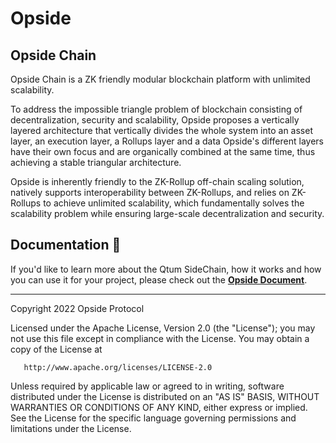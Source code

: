 
# Opside
## Opside Chain

Opside Chain is a ZK friendly modular blockchain platform with unlimited scalability.

To address the impossible triangle problem of blockchain consisting of decentralization, 
security and scalability, Opside proposes a vertically layered architecture that vertically 
divides the whole system into an asset layer, an execution layer, a Rollups layer and a data 
Opside's different layers have their own focus and are organically combined at the same time, 
thus achieving a stable triangular architecture.

Opside is inherently friendly to the ZK-Rollup off-chain scaling solution, 
natively supports interoperability between ZK-Rollups, and relies on ZK-Rollups 
to achieve unlimited scalability, which fundamentally solves the scalability problem 
while ensuring large-scale decentralization and security.


## Documentation 📝

If you'd like to learn more about the Qtum SideChain, how it works and how you can use it for your project,
please check out the **[Opside Document](https://opsi.de)**.

---

Copyright 2022 Opside Protocol

Licensed under the Apache License, Version 2.0 (the "License");
you may not use this file except in compliance with the License.
You may obtain a copy of the License at

       http://www.apache.org/licenses/LICENSE-2.0

Unless required by applicable law or agreed to in writing, software
distributed under the License is distributed on an "AS IS" BASIS,
WITHOUT WARRANTIES OR CONDITIONS OF ANY KIND, either express or implied.
See the License for the specific language governing permissions and
limitations under the License.
